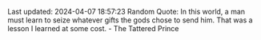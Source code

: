 Last updated: 2024-04-07 18:57:23
Random Quote: In this world, a man must learn to seize whatever gifts the gods chose to send him.  That was a lesson I learned at some cost.  -  The Tattered Prince